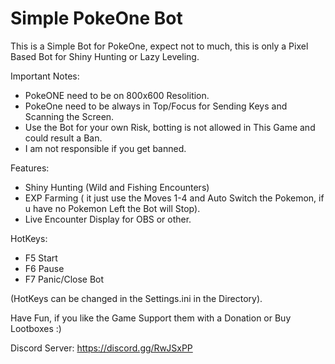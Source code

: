 # Simple PokeOne Bot

This is a Simple Bot for PokeOne, expect not to much, this is only a Pixel Based Bot for Shiny Hunting or Lazy Leveling.


Important Notes:

- PokeONE need to be on 800x600 Resolition.
- PokeOne need to be always in Top/Focus for Sending Keys and Scanning the Screen.
- Use the Bot for your own Risk, botting is not allowed in This Game and could result a Ban.
- I am not responsible if you get banned.


Features:

- Shiny Hunting (Wild and Fishing Encounters)
- EXP Farming ( it just use the Moves 1-4 and Auto Switch the Pokemon, if u have no Pokemon Left the Bot will Stop).
- Live Encounter Display for OBS or other.


HotKeys:

- F5 Start
- F6 Pause
- F7 Panic/Close Bot

(HotKeys can be changed in the Settings.ini in the Directory).

Have Fun, if you like the Game Support them with a Donation or Buy Lootboxes :)

Discord Server: https://discord.gg/RwJSxPP
